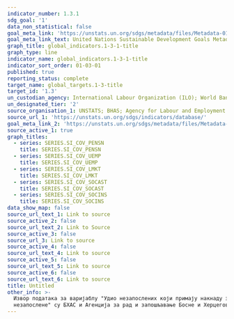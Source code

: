 ```yaml
---
indicator_number: 1.3.1
sdg_goal: '1'
data_non_statistical: false
goal_meta_link: 'https://unstats.un.org/sdgs/metadata/files/Metadata-01-03-01a.pdf'
goal_meta_link_text: United Nations Sustainable Development Goals Metadata (pdf 894kB)
graph_title: global_indicators.1-3-1-title
graph_type: line
indicator_name: global_indicators.1-3-1-title
indicator_sort_order: 01-03-01
published: true
reporting_status: complete
target_name: global_targets.1-3-title
target_id: '1.3'
un_custodian_agency: International Labour Organization (ILO); World Bank (WB)
un_designated_tier: '2'
source_organisation_1: UNSTATS; BHAS; Agency for Labour and Employment of Bosnia and Herzegovina
source_url_1: 'https://unstats.un.org/sdgs/indicators/database/'
goal_meta_link_2: 'https://unstats.un.org/sdgs/metadata/files/Metadata-01-03-01b.pdf'
source_active_1: true
graph_titles:
  - series: SERIES.SI_COV_PENSN
    title: SERIES.SI_COV_PENSN
  - series: SERIES.SI_COV_UEMP
    title: SERIES.SI_COV_UEMP
  - series: SERIES.SI_COV_LMKT
    title: SERIES.SI_COV_LMKT
  - series: SERIES.SI_COV_SOCAST
    title: SERIES.SI_COV_SOCAST
  - series: SERIES.SI_COV_SOCINS
    title: SERIES.SI_COV_SOCINS
data_show_map: false
source_url_text_1: Link to source
source_active_2: false
source_url_text_2: Link to Source
source_active_3: false
source_url_3: Link to source
source_active_4: false
source_url_text_4: Link to source
source_active_5: false
source_url_text_5: Link to source
source_active_6: false
source_url_text_6: Link to source
title: Untitled
other_info: >-
  Извор података за варијаблу "Удио незапослених који примају накнаду за
  незапослене" су БХАС и Агенција за рад и запошљавање Босне и Херцеговине
---
```

